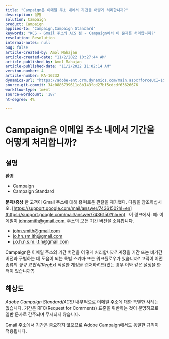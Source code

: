 ```yaml
---
title: "Campaign은 이메일 주소 내에서 기간을 어떻게 처리합니까?"
description: 설명
solution: Campaign
product: Campaign
applies-to: "Campaign,Campaign Standard"
keywords: "KCS - Gmail 주소의 ACS 점 - Campaign에서 이 문제를 처리합니까?"
resolution: Resolution
internal-notes: null
bug: false
article-created-by: Amol Mahajan
article-created-date: "11/2/2022 10:27:44 AM"
article-published-by: Amol Mahajan
article-published-date: "11/2/2022 11:02:14 AM"
version-number: 4
article-number: KA-16232
dynamics-url: "https://adobe-ent.crm.dynamics.com/main.aspx?forceUCI=1&pagetype=entityrecord&etn=knowledgearticle&id=74c5a6f6-985a-ed11-9561-6045bd006a22"
source-git-commit: 34c0886739611c8b143fcd27bf5cdcdf63626676
workflow-type: tm+mt
source-wordcount: '187'
ht-degree: 4%

---
```


# Campaign은 이메일 주소 내에서 기간을 어떻게 처리합니까?

## 설명

<b>환경</b>
- Campaign
- Campaign Standard



<b>문제/증상</b>
한 고객이 Gmail 주소에 대해 흥미로운 관찰을 제기했다. 다음을 참조하십시오. [https://support.google.com/mail/answer/7436150?hl=en](https://support.google.com/mail/answer/7436150?hl=en)
 
이 링크에서: 예: 이메일이 [johnsmith@gmail.com](mailto:johnsmith@gmail.com), 주소의 모든 기간 버전을 소유합니다.

- [john.smith@gmail.com](mailto:john.smith@gmail.com)
- [jo.hn.sm.ith@gmail.com](mailto:jo.hn.sm.ith@gmail.com)
- [j.o.h.n.s.m.i.t.h@gmail.com](mailto:j.o.h.n.s.m.i.t.h@gmail.com)


Campaign은 이메일 주소의 기간 버전을 어떻게 처리합니까? 계정을 기간 또는 비기간 버전과 구별하는 데 도움이 되는 특별 스키마 또는 워크플로우가 있습니까? 고객이 어떤 종류의 *정규 표현식(RegEx)* 적절한 계정을 캡처하려면(있는 경우 이와 같은 설정을 한 적이 있습니까?)


## 해상도


*Adobe Campaign Standard(ACS)* 내부적으로 이메일 주소에 대한 특별한 사례는 없습니다. 기간은 RFC(Request for Comments) 표준을 위반하는 것이 분명하므로 일반 문자로 간주되며 무시되지 않습니다.

Gmail 주소에서 기간은 중요하지 않으므로 Adobe Campaign에서도 동일한 규칙이 적용됩니다.
